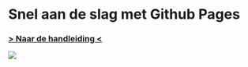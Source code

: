# Snel aan de slag met Github Pages

### [> Naar de handleiding <](http://piersoncollege.github.io/html/)

![](http://i.imgur.com/aqeoWiJ.gif)
